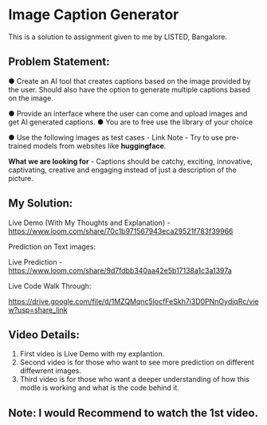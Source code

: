 # Image Caption Generator

This is a solution to assignment given to me by LISTED, Bangalore.


## Problem Statement: 

● Create an AI tool that creates captions based on the image provided by the user. Should also have
the option to generate multiple captions based on the image.

● Provide an interface where the user can come and upload images and get AI generated captions. ●
You are to free use the library of your choice

● Use the following images as test cases -
Link Note - Try to use pre-trained models from websites like **huggingface**.

**What we are looking for** - Captions should be catchy, exciting, innovative, captivating, creative and
engaging instead of just a description of the picture.

## My Solution:

Live Demo (With My Thoughts and Explanation) - https://www.loom.com/share/70c1b971567943eca29521f783f39966

Prediction on Text images:

Live Prediction - https://www.loom.com/share/9d7fdbb340aa42e5b17138a1c3a1397a

Live Code Walk Through:

https://drive.google.com/file/d/1MZQMqnc5locfFeSkh7i3D0PNnOydiqRc/view?usp=share_link

## Video Details: 

1. First video is Live Demo with my explantion.
2. Second video is for those who want to see more prediction on different diffewrent images.
3. Third video is for those who want a deeper understanding of how this modle is working and what is the code behind it.

## Note: I would Recommend to watch the 1st video.

